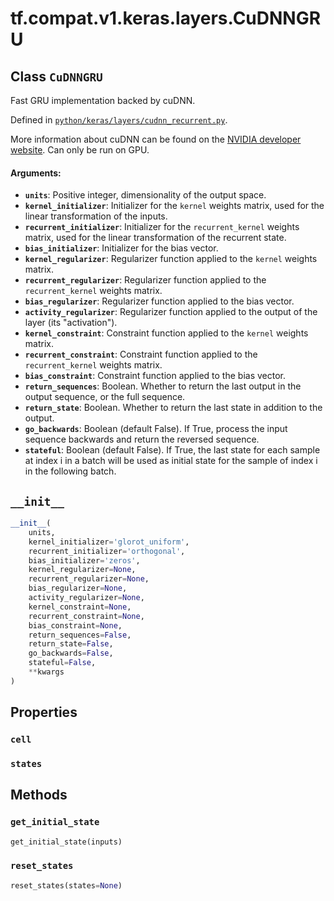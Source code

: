 <div itemscope itemtype="http://developers.google.com/ReferenceObject">
<meta itemprop="name" content="tf.compat.v1.keras.layers.CuDNNGRU" />
<meta itemprop="path" content="Stable" />
<meta itemprop="property" content="cell"/>
<meta itemprop="property" content="states"/>
<meta itemprop="property" content="__init__"/>
<meta itemprop="property" content="get_initial_state"/>
<meta itemprop="property" content="reset_states"/>
</div>

# tf.compat.v1.keras.layers.CuDNNGRU

## Class `CuDNNGRU`

Fast GRU implementation backed by cuDNN.





Defined in [`python/keras/layers/cudnn_recurrent.py`](/code/stable/tensorflow/python/keras/layers/cudnn_recurrent.py).

<!-- Placeholder for "Used in" -->

More information about cuDNN can be found on the [NVIDIA
developer website](https://developer.nvidia.com/cudnn).
Can only be run on GPU.

#### Arguments:


* <b>`units`</b>: Positive integer, dimensionality of the output space.
* <b>`kernel_initializer`</b>: Initializer for the `kernel` weights matrix, used for
  the linear transformation of the inputs.
* <b>`recurrent_initializer`</b>: Initializer for the `recurrent_kernel` weights
  matrix, used for the linear transformation of the recurrent state.
* <b>`bias_initializer`</b>: Initializer for the bias vector.
* <b>`kernel_regularizer`</b>: Regularizer function applied to the `kernel` weights
  matrix.
* <b>`recurrent_regularizer`</b>: Regularizer function applied to the
  `recurrent_kernel` weights matrix.
* <b>`bias_regularizer`</b>: Regularizer function applied to the bias vector.
* <b>`activity_regularizer`</b>: Regularizer function applied to the output of the
  layer (its "activation").
* <b>`kernel_constraint`</b>: Constraint function applied to the `kernel` weights
  matrix.
* <b>`recurrent_constraint`</b>: Constraint function applied to the
  `recurrent_kernel` weights matrix.
* <b>`bias_constraint`</b>: Constraint function applied to the bias vector.
* <b>`return_sequences`</b>: Boolean. Whether to return the last output in the output
  sequence, or the full sequence.
* <b>`return_state`</b>: Boolean. Whether to return the last state in addition to the
  output.
* <b>`go_backwards`</b>: Boolean (default False). If True, process the input sequence
  backwards and return the reversed sequence.
* <b>`stateful`</b>: Boolean (default False). If True, the last state for each sample
  at index i in a batch will be used as initial state for the sample of
  index i in the following batch.

<h2 id="__init__"><code>__init__</code></h2>

``` python
__init__(
    units,
    kernel_initializer='glorot_uniform',
    recurrent_initializer='orthogonal',
    bias_initializer='zeros',
    kernel_regularizer=None,
    recurrent_regularizer=None,
    bias_regularizer=None,
    activity_regularizer=None,
    kernel_constraint=None,
    recurrent_constraint=None,
    bias_constraint=None,
    return_sequences=False,
    return_state=False,
    go_backwards=False,
    stateful=False,
    **kwargs
)
```






## Properties

<h3 id="cell"><code>cell</code></h3>




<h3 id="states"><code>states</code></h3>






## Methods

<h3 id="get_initial_state"><code>get_initial_state</code></h3>

``` python
get_initial_state(inputs)
```




<h3 id="reset_states"><code>reset_states</code></h3>

``` python
reset_states(states=None)
```






